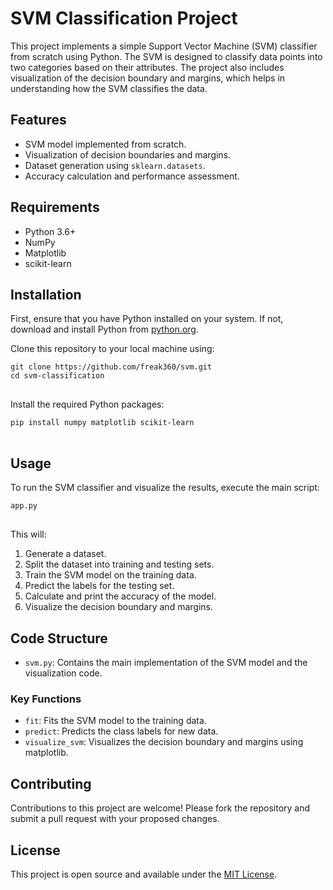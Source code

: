 <h1>SVM Classification Project</h1>

<p>This project implements a simple Support Vector Machine (SVM) classifier from scratch using Python. The SVM is designed to classify data points into two categories based on their attributes. The project also includes visualization of the decision boundary and margins, which helps in understanding how the SVM classifies the data.</p>

<h2>Features</h2>

<ul>
  <li>SVM model implemented from scratch.</li>
  <li>Visualization of decision boundaries and margins.</li>
  <li>Dataset generation using <code>sklearn.datasets</code>.</li>
  <li>Accuracy calculation and performance assessment.</li>
</ul>

<h2>Requirements</h2>

<ul>
  <li>Python 3.6+</li>
  <li>NumPy</li>
  <li>Matplotlib</li>
  <li>scikit-learn</li>
</ul>

<h2>Installation</h2>

<p>First, ensure that you have Python installed on your system. If not, download and install Python from <a href="https://www.python.org/">python.org</a>.</p>

<p>Clone this repository to your local machine using:</p>

<pre>
<code>git clone https://github.com/freak360/svm.git
cd svm-classification
</code>
</pre>

<p>Install the required Python packages:</p>

<pre>
<code>pip install numpy matplotlib scikit-learn
</code>
</pre>

<h2>Usage</h2>

<p>To run the SVM classifier and visualize the results, execute the main script:</p>

<pre>
<code>app.py
</code>
</pre>

<p>This will:</p>
<ol>
  <li>Generate a dataset.</li>
  <li>Split the dataset into training and testing sets.</li>
  <li>Train the SVM model on the training data.</li>
  <li>Predict the labels for the testing set.</li>
  <li>Calculate and print the accuracy of the model.</li>
  <li>Visualize the decision boundary and margins.</li>
</ol>

<h2>Code Structure</h2>

<ul>
  <li><code>svm.py</code>: Contains the main implementation of the SVM model and the visualization code.</li>
</ul>

<h3>Key Functions</h3>

<ul>
  <li><code>fit</code>: Fits the SVM model to the training data.</li>
  <li><code>predict</code>: Predicts the class labels for new data.</li>
  <li><code>visualize_svm</code>: Visualizes the decision boundary and margins using matplotlib.</li>
</ul>

<h2>Contributing</h2>

<p>Contributions to this project are welcome! Please fork the repository and submit a pull request with your proposed changes.</p>

<h2>License</h2>

<p>This project is open source and available under the <a href="LICENSE">MIT License</a>.</p>
